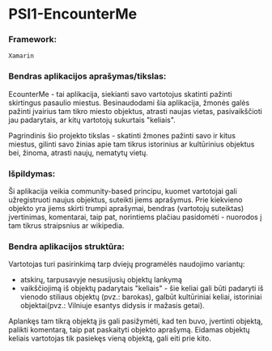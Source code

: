 # PSI1-EncounterMe

### Framework:
	Xamarin 

### Bendras aplikacijos aprašymas/tikslas:
	
EcounterMe - tai aplikacija, siekianti savo vartotojus skatinti pažinti skirtingus pasaulio miestus.
Besinaudodami šia aplikacija, žmonės galės pažinti įvairius tam tikro miesto objektus, atrasti naujas vietas, pasivaikščioti jau padarytais, ar kitų vartotojų sukurtais "keliais".

Pagrindinis šio projekto tikslas - skatinti žmones pažinti savo ir kitus miestus, gilinti savo žinias apie tam tikrus istorinius ar kultūrinius objektus bei, žinoma, atrasti naujų, nematytų vietų.



### Išpildymas:

Ši aplikacija veikia community-based principu, kuomet vartotojai gali užregistruoti naujus objektus, suteikti jiems aprašymus.
Prie kiekvieno objekto yra jiems skirti trumpi aprašymai, bendras (vartotojų suteiktas) įvertinimas, komentarai, taip pat, norintiems plačiau pasidomėti - nuorodos į tam tikrus straipsnius ar wikipedia.



### Bendra aplikacijos struktūra:

Vartotojas turi pasirinkimą tarp dviejų programėlės naudojimo variantų:

* atskirų, tarpusavyje nesusijusių objektų lankymą
* vaikščiojimą iš objektų padarytais "keliais" - šie keliai gali būti padaryti iš vienodo stiliaus objektų (pvz.: barokas), galbūt kultūriniai keliai, istoriniai objektai(pvz.: Vilniuje esantys didysis ir mažasis getai).

Aplankęs tam tikrą objektą jis gali pasižymėti, kad ten buvo, įvertinti objektą, palikti komentarą, taip pat paskaityti objekto aprašymą.
Eidamas objektų keliais vartotojas tik pasiekęs vieną objektą, gali eiti prie kito.
